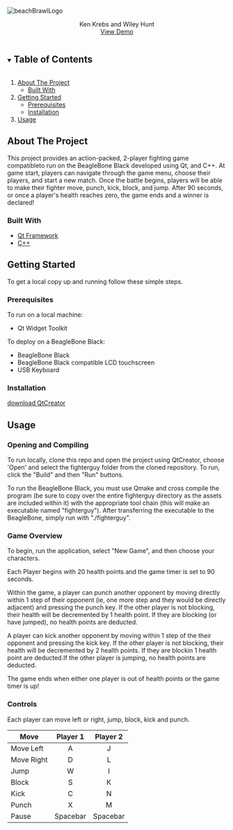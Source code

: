 ![beachBrawlLogo](https://user-images.githubusercontent.com/56164075/115942623-22fdf980-a479-11eb-8b8b-97b2b09770df.png)
<br />
<p align="center">
  <p align="center">
    Ken Krebs and Wiley Hunt
    <br />
    <a href="https://youtu.be/NNXgg9nqYGY">View Demo</a>
  </p>
</p>


<!-- TABLE OF CONTENTS -->
<details open="open">
  <summary><h2 style="display: inline-block">Table of Contents</h2></summary>
  <ol>
    <li>
      <a href="#about-the-project">About The Project</a>
      <ul>
        <li><a href="#built-with">Built With</a></li>
      </ul>
    </li>
    <li>
      <a href="#getting-started">Getting Started</a>
      <ul>
        <li><a href="#prerequisites">Prerequisites</a></li>
        <li><a href="#installation">Installation</a></li>
      </ul>
    </li>
    <li><a href="#usage">Usage</a></li>
  </ol>
</details>


<!-- ABOUT THE PROJECT -->
## About The Project


This project provides an action-packed, 2-player fighting game compatibleto run on the BeagleBone Black developed using Qt, and C++. At game start, players can navigate through the game menu, choose their players, and start a new match. Once the battle begins, players
will be able to make their fighter move, punch, kick, block, and jump. After 90 seconds, or once a player's health reaches zero, the game ends and a winner is declared!

### Built With

* [Qt Framework](https://www.qt.io/download)
* [C++](https://www.cplusplus.com/)


<!-- GETTING STARTED -->
## Getting Started

To get a local copy up and running follow these simple steps.

### Prerequisites
To run on a local machine:
* Qt Widget Toolkit

To deploy on a BeagleBone Black:
* BeagleBone Black
* BeagleBone Black compatible LCD touchscreen 
* USB Keyboard

  
### Installation
[download QtCreator](https://www.qt.io/download)

<!-- USAGE EXAMPLES -->
## Usage

### Opening and Compiling
To run locally, clone this repo and open the project using QtCreator, choose 'Open' and select the fighterguy folder from the cloned repository. To run, click the "Build" and then "Run" buttons.

To run the BeagleBone Black, you must use Qmake and cross compile the program (be sure to copy over the entire fighterguy directory as the assets are included within it) with the appropriate tool chain (this will make an executable named "fighterguy"). After transferring the executable to the BeagleBone, simply run with "./fighterguy". 

### Game Overview
To begin, run the application, select "New Game", and then choose your characters.

Each Player begins with 20 health points and the game timer is set to 90 seconds.

Within the game, a player can punch another opponent by moving directly within 1 step of their opponent (ie, one more step and they would be directly adjacent) and pressing the punch key. If the other player is not blocking, their health will be decremented by 1 health point. If they are blocking (or have jumped), no health points are deducted. 

A player can kick another opponent by moving within 1 step of the their opponent and pressing the kick key. If the other player is not blocking, their health will be decremented by 2 health points. If they are blockin 1 health point are deducted.If the other player is jumping, no health points are deducted.

The game ends when either one player is out of health points or the game timer is up!

### Controls
Each player can move left or right, jump, block, kick and punch. 


|Move        |Player 1    | Player 2   |
| ---------- |:----------:|:----------:|
|Move Left   |A           |J           |
|Move Right  |D           |L           |
|Jump        |W           |I           |
|Block       |S           |K           |
|Kick        |C           |N           |
|Punch       |X           |M           |
|Pause       |Spacebar    |Spacebar    |




